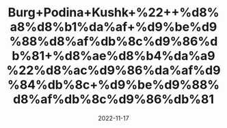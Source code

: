 ---
title: 'Burg+Podina+Kushk+%22++%d8%a8%d8%b1%da%af+%d9%be%d9%88%d8%af%db%8c%d9%86%db%81+%d8%ae%d8%b4%da%a9%22%d8%ac%d9%86%da%af%d9%84%db%8c+%d9%be%d9%88%d8%af%db%8c%d9%86%db%81'
date: '2022-11-17' 
metatag: '' 
inventory: '0' 
draft: false 
# meta description 
shortDescripton: '%22+Dry+Wild+Mint+Leaves+%22+It+serves+as+a+good+blood+cleanser%2c+since+it+is+antiseptic+and+antibacterial.+Wild+mint+plays+a+significant+role+in+alleviating+swollen+gums+and+mouth+ulcers.'
description: 'Herbs+%d8%ac%da%91%db%8c+%d8%a8%d9%88%d9%b9%db%8c'
longdescription: ''
tags: ''
brand: ''
subCategory: ''
sellCount: '0'
featured: True
# product Price
price: '40.0'
# Product Short Description
shortDescription: '%22+Dry+Wild+Mint+Leaves+%22+It+serves+as+a+good+blood+cleanser%2c+since+it+is+antiseptic+and+antibacterial.+Wild+mint+plays+a+significant+role+in+alleviating+swollen+gums+and+mouth+ulcers.'
productID: '6FB2EEA1-BE26-ED11-9968-005056B3A416'
type: 'products'
category: 'Herbs+%d8%ac%da%91%db%8c+%d8%a8%d9%88%d9%b9%db%8c' 
thumnailproduct: 'https://eraconnect.blob.core.windows.net/product-images/aminsaddiquidawakhana/6FB2EEA1-BE26-ED11-9968-005056B3A416.webp' 
images:
  - image: 'https://eraconnect.blob.core.windows.net/product-images/aminsaddiquidawakhana/6FB2EEA1-BE26-ED11-9968-005056B3A416.webp'  
Variants:
---
